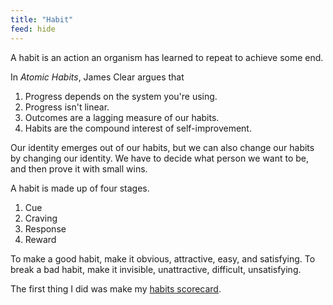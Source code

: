 ```yaml
---
title: "Habit"
feed: hide
---
```


A habit is an action an organism has learned to repeat to achieve some end. 

In _Atomic Habits_, James Clear argues that

1. Progress depends on the system you're using.
2. Progress isn't linear.
3. Outcomes are a lagging measure of our habits.
4. Habits are the compound interest of self-improvement. 

Our identity emerges out of our habits, but we can also change our habits by changing our identity. We have to decide what person we want to be, and then prove it with small wins.

A habit is made up of four stages.

1. Cue
2. Craving
3. Response
4. Reward

To make a good habit, make it obvious, attractive, easy, and satisfying. To break a bad habit, make it invisible, unattractive, difficult, unsatisfying.

The first thing I did was make my [habits scorecard](https://s3.amazonaws.com/jamesclear/Atomic+Habits/The+Habits+Scorecard.pdf). 